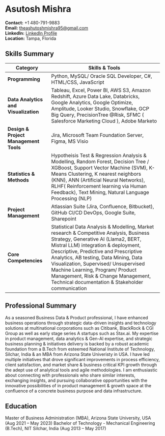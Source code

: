 # Asutosh Mishra

**Contact:** +1 480-791-9883  
**Email:** [theashutoshmishra95@gmail.com](mailto:theashutoshmishra95@gmail.com)  
**LinkedIn:** [LinkedIn Profile](https://www.linkedin.com/in/ashutoshmishra03/)  
**Location:** Tampa, Florida

## Skills Summary

| Category                      | Skills & Tools                                                          |
|-------------------------------|-------------------------------------------------------------------------|
| **Programming**               | Python, MySQL/ Oracle SQL Developer, C#, HTML/CSS, JavaScript           |
| **Data Analytics and Visualization** | Tableau, Excel, Power BI, AWS S3, Amazon Redshift, Azure Data Lake, Databricks, Google Analytics, Google Optimize, Amplitude, Looker Studio, Snowflake, GCP Big Query, PrecisionTree @Risk, SFMC ( Salesforce Marketing Cloud ), Adobe Marketo |
| **Design & Project Management Tools** | Jira, Microsoft Team Foundation Server, Figma, MS Visio                           |
| **Statistics & Methods**      | Hypotheisis Test & Regression Analysis & Modelling, Random Forest, Decision Tree / XGBoost, Support Vector Machine (SVM), K-Means Clustering, K nearest neighbors (KNN), ANN (Artificial Neural Networks), RLHF( Reinforcement learning via Human Feedback), Text Mining, Natural Language Processing (NLP) |
| **Project Management**        | Atlassian Suite (Jira, Confluence, Bitbucket), GitHub CI/CD DevOps, Google Suite, Sharepoint|
| **Core Competencies**         | Statistical Data Analysis & Modelling, Market research & Competitive Analysis, Business Strategy, Generative AI (Llama2, BERT, Mistral LLM) integration & deployment, Descriptive, Predictive and Prescriptive Analytics, AB testing, Data Mining, Data Visualization, Supervised/ Unsupervised Machine Learning, Program/ Product Management, Risk & Change Management, Technical documentation & Stakeholder communication |

## Professional Summary
As a seasoned Business Data & Product professional, I have enhanced business operations through strategic data-driven insights and technology solutions at multinational corporations such as Citibank, BlackRock & CGI Group as well as early stage series A startups such as Stax.ai. My expertise in product management, data analytics & Gen-AI expertise, and strategic business planning & initiatives delivery is backed by a robust academic foundation from a B.Tech from esteemed National Institute of Technology, Silchar, India & an MBA from Arizona State Univeristy in USA. I have led multiple initiatives that drove significant improvements in process efficiency, client satisfaction, and market share & business critical KPI growth through the adept use of analytical tools and agile methodologies. I am enthusiastic about connecting with professionals who share similar interests, exchanging insights, and pursuing collaborative opportunities with the innovative possibilities of in product management & growth space at the confluence of a concrete business purpose and data infrastructure.

## Education
Master of Business Administration (MBA), Arizona State University, USA (Aug 2021 – May 2023)
Bachelor of Technology - Mechanical Engineering (B.Tech), NIT Silchar, India (Aug 2013 – May 2017)
